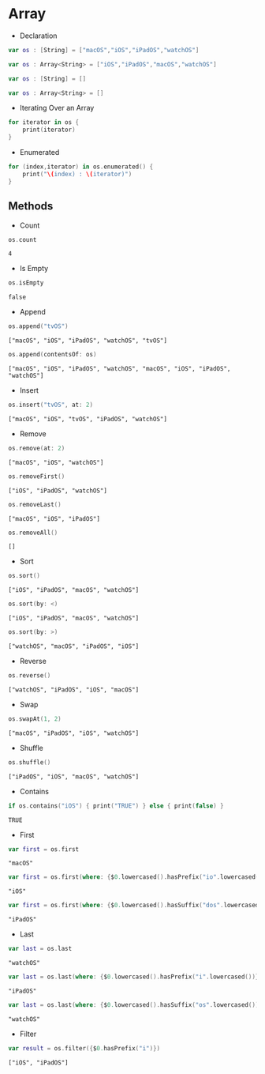 # Array

- Declaration
```swift
var os : [String] = ["macOS","iOS","iPadOS","watchOS"]
```
```swift
var os : Array<String> = ["iOS","iPadOS","macOS","watchOS"]
```
```swift
var os : [String] = []
```
```swift
var os : Array<String> = []
```   

- Iterating Over an Array
```swift
for iterator in os {
    print(iterator)
}
```
- Enumerated
```swift
for (index,iterator) in os.enumerated() {
    print("\(index) : \(iterator)")
}
```

## Methods

- Count
```swift
os.count
```
```
4
```

- Is Empty
```swift
os.isEmpty
```
```
false
```

- Append
```swift
os.append("tvOS")
```
```
["macOS", "iOS", "iPadOS", "watchOS", "tvOS"]
```
```swift
os.append(contentsOf: os)
```
```
["macOS", "iOS", "iPadOS", "watchOS", "macOS", "iOS", "iPadOS", "watchOS"]
```

- Insert
```swift
os.insert("tvOS", at: 2)
```
```
["macOS", "iOS", "tvOS", "iPadOS", "watchOS"]
```

- Remove
```swift
os.remove(at: 2)
```
```
["macOS", "iOS", "watchOS"]
```
```swift
os.removeFirst()
```
```
["iOS", "iPadOS", "watchOS"]
```
```swift
os.removeLast()
```
```
["macOS", "iOS", "iPadOS"]
```
```swift
os.removeAll()
```
```
[]
```

- Sort
```swift
os.sort()
```
```
["iOS", "iPadOS", "macOS", "watchOS"]
```
```swift
os.sort(by: <)
```
```
["iOS", "iPadOS", "macOS", "watchOS"]
```
```swift
os.sort(by: >)
```
```
["watchOS", "macOS", "iPadOS", "iOS"]
```

- Reverse
```swift
os.reverse()
```
```
["watchOS", "iPadOS", "iOS", "macOS"]
```

- Swap
```swift
os.swapAt(1, 2)
```
```
["macOS", "iPadOS", "iOS", "watchOS"]
```

- Shuffle
```swift
os.shuffle()
```
```
["iPadOS", "iOS", "macOS", "watchOS"]
```

- Contains
```swift
if os.contains("iOS") { print("TRUE") } else { print(false) }
```
```
TRUE
```

- First
```swift
var first = os.first
```
```
"macOS"
```
```swift
var first = os.first(where: {$0.lowercased().hasPrefix("io".lowercased())})
```
```
"iOS"
```
```swift
var first = os.first(where: {$0.lowercased().hasSuffix("dos".lowercased())})
```
```
"iPadOS"
```

- Last
```swift
var last = os.last
```
```
"watchOS"
```
```swift
var last = os.last(where: {$0.lowercased().hasPrefix("i".lowercased())})
```
```
"iPadOS"
```
```swift
var last = os.last(where: {$0.lowercased().hasSuffix("os".lowercased())})
```
```
"watchOS"
```

- Filter
```swift
var result = os.filter({$0.hasPrefix("i")})
```
```
["iOS", "iPadOS"]
```
